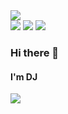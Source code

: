 <img src="https://capsule-render.vercel.app/api?type=waving&color=BDBDC8&height=150&section=header" />

<div>
	<img src="https://img.shields.io/badge/JavaScript-F7DF1E?style=flat&logo=Java&logoColor=white" />
	<img src="https://img.shields.io/badge/HTML5-E34F26?style=flat&logo=HTML5&logoColor=white" />
	<img src="https://img.shields.io/badge/CSS3-1572B6?style=flat&logo=CSS3&logoColor=white" />
</div>

### Hi there 👋
#### I'm DJ 

<img src="https://capsule-render.vercel.app/api?type=waving&color=BDBDC8&height=150&section=footer" />
